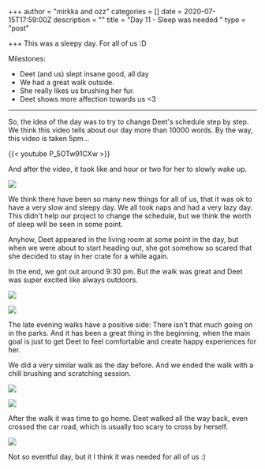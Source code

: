 +++
author = "mirkka and ozz"
categories = []
date = 2020-07-15T17:59:00Z
description = ""
title = "Day 11 - Sleep was needed "
type = "post"

+++
This was a sleepy day. For all of us :D

Milestones:

* Deet (and us) slept insane good, all day
* We had a great walk outside.
* She really likes us brushing her fur.
* Deet shows more affection towards us <3

***

So, the idea of the day was to try to change Deet's schedule step by step. We think this video tells about our day more than 10000 words. By the way, this video is taken 5pm...

{{< youtube P_5OTw91CXw >}}

And after the video, it took like and hour or two for her to slowly wake up.

![](/images/20200714_170610.jpg)

We think there have been so many new things for all of us, that it was ok to have a very slow and sleepy day. We all took naps and had a very lazy day. This didn't help our project to change the schedule, but we think the worth of sleep will be seen in some point.

Anyhow, Deet appeared in the living room at some point in the day, but when we were about to start heading out, she got somehow so scared that she decided to stay in her crate for a while again.

In the end, we got out around 9:30 pm. But the walk was great and Deet was super excited like always outdoors.

![](/images/20200714_225619.jpg)

![](/images/20200714_225651.jpg)

The late evening walks have a positive side: There isn't that much going on in the parks. And it has been a great thing in the beginning, when the main goal is just to get Deet to feel comfortable and create happy experiences for her.

We did a very similar walk as the day before. And we ended the walk with a chill brushing and scratching session. 

![](/images/20200714_232006-1.jpg)

![](/images/20200714_231957.jpg)

After the walk it was time to go home. Deet walked all the way back, even crossed the car road, which is usually too scary to cross by herself. 

![](/images/20200714_230857-1.jpg)

Not so eventful day, but it I think it was needed for all of us :) 